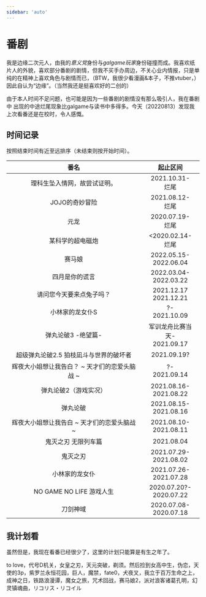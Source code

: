 ```yaml
---
sidebar: 'auto'
---
```

# 番剧
我是边缘二次元人，由我的*意义党*身份与*galgame玩家*身份碰撞而成。我喜欢纸片人的外貌，喜欢<span class="heimu" title="你知道的太多了">部分</span>番剧的剧情，但我不买手办周边，不关心业内情报，只是单纯的在精神上喜欢角色与剧情而已，（BTW，我很少看漫画&本子，不推vtuber，）因此自认为“边缘”。（当然我还是挺喜欢好的二创的）

由于本人时间不足问题，也可能是因为一些番剧的剧情没有那么吸引人，我在番剧中 出现的中途烂尾现象比galgame与读书中多得多。今天（20220813）发现我上次看番还是在校时，令人感慨。
## 时间记录
按照结束时间有近至远排序（未结束则按开始时间）。

|番名|起止区间|
| :--: | :--: |
|理科生坠入情网，故尝试证明。<Badge type="tip" text="第一季" vertical="top" />|2021.10.31-<br/>烂尾|
|JOJO的奇妙冒险<Badge type="tip" text="第一季" vertical="top" />|2021.08.12-<br/>烂尾|
|元龙<Badge type="tip" text="第一季" vertical="top" />|2020.07.19-<br/>烂尾|
|某科学的超电磁炮<Badge type="tip" text="第一季" vertical="top" />|<2020.02.14-<br/>烂尾|
|赛马娘<Badge type="tip" text="第一季" vertical="top" />|2022.05.15-<br/>2022.06.04|
|四月是你的谎言|2022.03.04-<br/>2022.03.22|
|请问您今天要来点兔子吗？<Badge type="tip" text="第一季" vertical="top" />|2021.12.17<br/>2021.12.21|
|小林家的龙女仆S<Badge type="warning" text="第二季" vertical="top" />|?-<br/>2021.10.09|
|弹丸论破3 -绝望篇-<Badge type="danger" text="第三季" vertical="top" />|军训龙舟比赛当天-<br/>2021.09.17|
|超级弹丸论破2.5 狛枝凪斗与世界的破坏者<Badge type="tip" text="番外" vertical="top" />|2021.09.19?|
|辉夜大小姐想让我告白？ ~ 天才们的恋爱头脑战 ~<Badge type="warning" text="第二季" vertical="top" />|?-<br/>2021.09.14|
|弹丸论破2（游戏实况）<Badge type="warning" text="第二季" vertical="top" />|2021.08.16-<br/>2021.08.22|
|弹丸论破<Badge type="tip" text="第一季" vertical="top" />|2021.08.15-<br/>2021.08.16|
|辉夜大小姐想让我告白 ~ 天才们的恋爱头脑战 ~<Badge type="tip" text="第一季" vertical="top" />|2021.08.10-<br/>2021.08.11|
|鬼灭之刃 无限列车篇<Badge type="warning" text="第二季" vertical="top" />|2021.08.04|
|鬼灭之刃<Badge type="tip" text="第一季" vertical="top" />|2021.07.29-<br/>2021.08.02|
|小林家的龙女仆<Badge type="tip" text="第一季" vertical="top" />|2021.07.26-<br/>2021.07.28|
|NO GAME NO LIFE 游戏人生|2020.07.20?-<br/>2020.07.22|
|刀剑神域<Badge type="tip" text="第一季" vertical="top" />|2020.07.08-<br/>2020.07.18|

## 我计划看
虽然但是，我现在看番已经很少了，这里的计划只能算是有生之年了。

to love，代号D机关，女皇之刃，天元突破，剃须。然后捡到女高中生，伪恋，天使的3p，紫罗兰永恒花园，巨人，魔禁，fate0，犬夜叉，我立于百万生命之上，成神之日，铁路浪漫谭，魔女之旅，咒术回战，赛马娘2，派对浪客诸葛孔明，幻灵镇魂曲，リコリス・リコイル